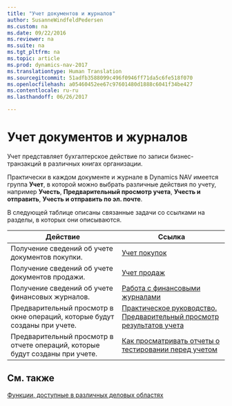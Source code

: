 ```yaml
---
title: "Учет документов и журналов"
author: SusanneWindfeldPedersen
ms.custom: na
ms.date: 09/22/2016
ms.reviewer: na
ms.suite: na
ms.tgt_pltfrm: na
ms.topic: article
ms.prod: dynamics-nav-2017
ms.translationtype: Human Translation
ms.sourcegitcommit: 51adfb3588099c496f0946ff71da5c6fe518f070
ms.openlocfilehash: a05460452ee67c97601480d1888c6041f34be427
ms.contentlocale: ru-ru
ms.lasthandoff: 06/26/2017

---
```

    
# <a name="post-documents-and-journals"></a>Учет документов и журналов
Учет представляет бухгалтерское действие по записи бизнес-транзакций в различных книгах организации.

Практически в каждом документе и журнале в Dynamics NAV имеется группа **Учет**, в которой можно выбрать различные действия по учету, например **Учесть**, **Предварительный просмотр учета**, **Учесть и отправить**, **Учесть и отправить по эл. почте**.

В следующей таблице описаны связанные задачи со ссылками на разделы, в которых они описываются.

|Действие   |Ссылка   |
|-----|------| 
|Получение сведений об учете документов покупки.|[Учет покупок](ui-post-purchases.md)| 
|Получение сведений об учете документов продажи.|[Учет продаж](ui-post-sales.md)|
|Получение сведений об учете финансовых журналов.|[Работа с финансовыми журналами](ui-work-general-journals.md)|
|Предварительный просмотр в окне операций, которые будут созданы при учете.|[Практическое руководство. Предварительный просмотр результатов учета](ui-how-preview-post-results.md)|
|Предварительный просмотр в отчете операций, которые будут созданы при учете.|[Как просматривать отчеты о тестировании перед учетом](ui-how-view-test-reports-posting.md)|

## <a name="see-also"></a>См. также
[Функции, доступные в различных деловых областях](ui-across-business-areas.md)

